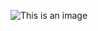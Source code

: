 ![This is an image]([https://upload.wikimedia.org/wikipedia/commons/thumb/a/aa/Mass_Effect_logo.png/799px-Mass_Effect_logo.png](https://pcbuildsonabudget.com/wp-content/uploads/2016/01/the-witcher-3-wild-hunt-banner.png))
